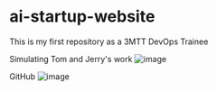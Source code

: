 # ai-startup-website
This is my first repository as a 3MTT DevOps Trainee

Simulating Tom and Jerry's work
![image](https://github.com/user-attachments/assets/a3261eab-c1ca-47f7-86a5-45a1308fa258)

GitHub
![image](https://github.com/user-attachments/assets/95b52695-3128-4b0e-9d6a-bae4dd9653de)

